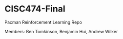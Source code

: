 # CISC474-Final
Pacman Reinforcement Learning Repo

Members: Ben Tomkinson, Benjamin Hui, Andrew Wilker
